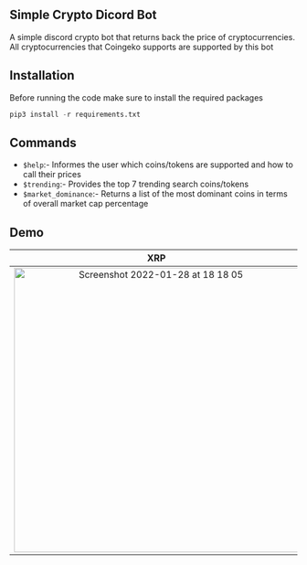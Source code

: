 ## Simple Crypto Dicord Bot
A simple discord crypto bot that returns back the price of cryptocurrencies.
All cryptocurrencies that Coingeko supports are supported by this bot

## Installation
Before running the code make sure to install the required packages

```python
pip3 install -r requirements.txt
```

## Commands
- `$help`:- Informes the user which coins/tokens are supported and how to call their prices
- `$trending`:- Provides the top 7 trending search coins/tokens 
- `$market_dominance`:- Returns a list of the most dominant coins in terms of overall market cap percentage

## Demo
XRP |  Bitcoin
:-------------------------:|:-------------------------:
<img width="498" alt="Screenshot 2022-01-28 at 18 18 05" src="https://user-images.githubusercontent.com/64978825/151600552-57b17b32-fc18-4277-9cda-e0cdb7a5d677.png">|<img width="482" alt="Screenshot 2022-01-28 at 18 18 22" src="https://user-images.githubusercontent.com/64978825/151600559-514f1127-fed1-4c39-bb02-0fcfcdb68e78.png">|
